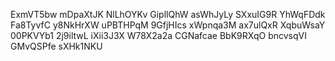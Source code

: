 ExmVT5bw
mDpaXtJK
NlLhOYKv
GipllQhW
asWhJyLy
SXxuIG9R
YhWqFDdk
Fa8TyvfC
y8NkHrXW
uPBTHPqM
9GfjHIcs
xWpnqa3M
ax7ulQxR
XqbuWsaY
00PKVYb1
2j9iltwL
iXii3J3X
W78X2a2a
CGNafcae
BbK9RXqO
bncvsqVI
GMvQSPfe
sXHk1NKU
